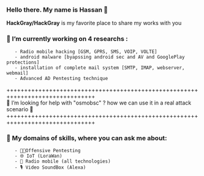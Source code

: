 ### Hello there. My name is Hassan 👋


**HackGray/HackGray** is my favorite place to share my works with you


### 🔭 I’m currently working on 4 researchs : 
       - Radio mobile hacking [GSM, GPRS, SMS, VOIP, VOLTE] 
       - android malware [byapssing android sec and AV and GooglePlay protections]
       - installation of complete mail system [SMTP, IMAP, webserver, webmail]
       - Advanced AD Pentesting technique
+++++++++++++++++++++++++++++++++++++++++++++++++++++++++++++++++++++++++++++++           
🤔 I’m looking for help with "osmobsc" ? how we can use it in a real attack scenario 🤔
+++++++++++++++++++++++++++++++++++++++++++++++++++++++++++++++++++++++++++++++ 
### 💬 My domains of skills, where you can ask me about:
       - 🐱‍💻Offensive Pentesting 
       - 🌐 IoT (LoraWan)
       - 📡 Radio mobile (all technologies)
       - 🎙️ Video SoundBox (Alexa)


